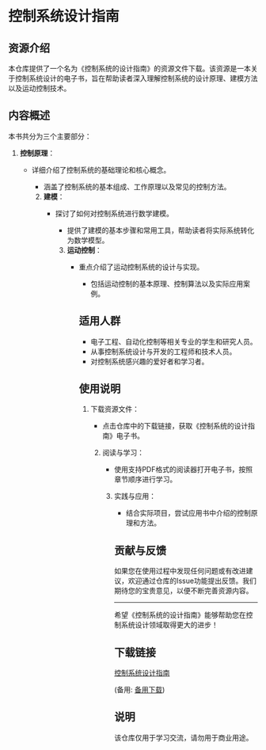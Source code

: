 # 控制系统设计指南

## 资源介绍

本仓库提供了一个名为《控制系统的设计指南》的资源文件下载。该资源是一本关于控制系统设计的电子书，旨在帮助读者深入理解控制系统的设计原理、建模方法以及运动控制技术。

## 内容概述

本书共分为三个主要部分：

1. **控制原理**：
   - 详细介绍了控制系统的基础理论和核心概念。
      - 涵盖了控制系统的基本组成、工作原理以及常见的控制方法。

      2. **建模**：
         - 探讨了如何对控制系统进行数学建模。
            - 提供了建模的基本步骤和常用工具，帮助读者将实际系统转化为数学模型。

            3. **运动控制**：
               - 重点介绍了运动控制系统的设计与实现。
                  - 包括运动控制的基本原理、控制算法以及实际应用案例。

                  ## 适用人群

                  - 电子工程、自动化控制等相关专业的学生和研究人员。
                  - 从事控制系统设计与开发的工程师和技术人员。
                  - 对控制系统感兴趣的爱好者和学习者。

                  ## 使用说明

                  1. 下载资源文件：
                     - 点击仓库中的下载链接，获取《控制系统的设计指南》电子书。

                     2. 阅读与学习：
                        - 使用支持PDF格式的阅读器打开电子书，按照章节顺序进行学习。

                        3. 实践与应用：
                           - 结合实际项目，尝试应用书中介绍的控制原理和方法。

                           ## 贡献与反馈

                           如果您在使用过程中发现任何问题或有改进建议，欢迎通过仓库的Issue功能提出反馈。我们期待您的宝贵意见，以便不断完善资源内容。

                           ---

                           希望《控制系统的设计指南》能够帮助您在控制系统设计领域取得更大的进步！

                           ## 下载链接
                           [控制系统设计指南](https://pan.quark.cn/s/546af6ef712e) 

                           (备用: [备用下载](https://pan.baidu.com/s/1cVWwET1hwnsDVGHnytNLqg?pwd=1234))

                           ## 说明

                           该仓库仅用于学习交流，请勿用于商业用途。

